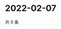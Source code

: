 # 2022-02-07

共 0 条

<!-- BEGIN WEIBO -->
<!-- 最后更新时间 Mon Feb 07 2022 13:10:15 GMT+0800 (China Standard Time) -->

<!-- END WEIBO -->

